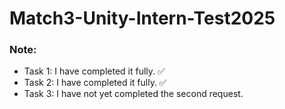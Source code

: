 # Match3-Unity-Intern-Test2025  

### Note:  
- Task 1: I have completed it fully.  ✅ 
- Task 2: I have completed it fully.  ✅ 
- Task 3: I have not yet completed the second request.  
